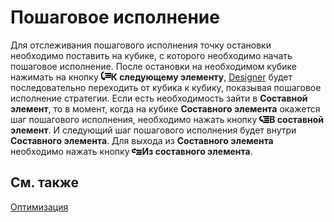 # Пошаговое исполнение

Для отслеживания пошагового исполнения точку остановки необходимо поставить на кубике, с которого необходимо начать пошаговое исполнение. После остановки на необходимом кубике нажимать на кнопку ![Designer Debug 03](../../../../images/designer_debug_03.png)**К следующему элементу**, [Designer](../../../designer.md) будет последовательно переходить от кубика к кубику, показывая пошаговое исполнение стратегии. Если есть необходимость зайти в **Составной элемент**, то в момент, когда на кубике **Составного элемента** окажется шаг пошагового исполнения, необходимо нажать кнопку ![Designer Debug 04](../../../../images/designer_debug_04.png)**В составной элемент**. И следующий шаг пошагового исполнения будет внутри **Составного элемента**. Для выхода из **Составного элемента** необходимо нажать кнопку ![Designer Debug 05](../../../../images/designer_debug_05.png)**Из составного элемента**. 

## См. также

[Оптимизация](../../optimization/brute_force.md)
